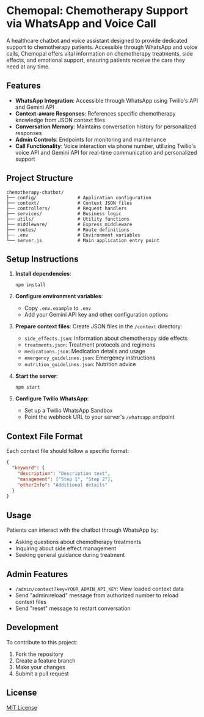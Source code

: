 # Chemopal: Chemotherapy Support via WhatsApp and Voice Call

A healthcare chatbot and voice assistant designed to provide dedicated support to chemotherapy patients. Accessible through WhatsApp and voice calls, Chemopal offers vital information on chemotherapy treatments, side effects, and emotional support, ensuring patients receive the care they need at any time.

## Features

- **WhatsApp Integration**: Accessible through WhatsApp using Twilio's API and Gemini API
- **Context-aware Responses**: References specific chemotherapy knowledge from JSON context files
- **Conversation Memory**: Maintains conversation history for personalized responses
- **Admin Controls**: Endpoints for monitoring and maintenance
- **Call Functionality**: Voice interaction via phone number, utilizing Twilio's voice API and Gemini API for real-time communication and personalized support

## Project Structure

```
chemotherapy-chatbot/
├── config/               # Application configuration
├── context/              # Context JSON files
├── controllers/          # Request handlers
├── services/             # Business logic
├── utils/                # Utility functions
├── middleware/           # Express middleware
├── routes/               # Route definitions
├── .env                  # Environment variables
└── server.js             # Main application entry point
```

## Setup Instructions

1. **Install dependencies**:
   ```
   npm install
   ```

2. **Configure environment variables**:
   - Copy `.env.example` to `.env`
   - Add your Gemini API key and other configuration options

3. **Prepare context files**:
   Create JSON files in the `/context` directory:
   - `side_effects.json`: Information about chemotherapy side effects
   - `treatments.json`: Treatment protocols and regimens
   - `medications.json`: Medication details and usage 
   - `emergency_guidelines.json`: Emergency instructions
   - `nutrition_guidelines.json`: Nutrition advice

4. **Start the server**:
   ```
   npm start
   ```

5. **Configure Twilio WhatsApp**:
   - Set up a Twilio WhatsApp Sandbox
   - Point the webhook URL to your server's `/whatsapp` endpoint

## Context File Format

Each context file should follow a specific format:

```json
{
  "keyword": {
    "description": "Description text",
    "management": ["Step 1", "Step 2"],
    "otherInfo": "Additional details"
  }
}
```

## Usage

Patients can interact with the chatbot through WhatsApp by:
- Asking questions about chemotherapy treatments
- Inquiring about side effect management
- Seeking general guidance during treatment

## Admin Features

- `/admin/context?key=YOUR_ADMIN_API_KEY`: View loaded context data
- Send "admin:reload" message from authorized number to reload context files
- Send "reset" message to restart conversation

## Development

To contribute to this project:

1. Fork the repository
2. Create a feature branch
3. Make your changes
4. Submit a pull request

## License

[MIT License](LICENSE)